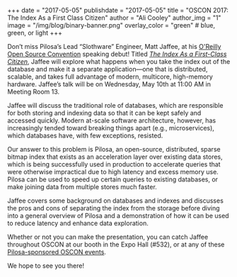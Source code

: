 +++
date = "2017-05-05"
publishdate = "2017-05-05"
title = "OSCON 2017: The Index As a First Class Citizen"
author = "Ali Cooley"
author_img = "1"
image = "/img/blog/binary-banner.png"
overlay_color = "green" # blue, green, or light
+++

Don’t miss Pilosa’s Lead “Slothware” Engineer, Matt Jaffee, at his [O'Reilly Open Source Convention](https://conferences.oreilly.com/oscon/oscon-tx) speaking debut! Titled [_The Index As a First-Class Citizen_](https://conferences.oreilly.com/oscon/oscon-tx/public/schedule/detail/60565), Jaffee will explore what happens when you take the index out of the database and make it a separate application—one that is distributed, scalable, and takes full advantage of modern, multicore, high-memory hardware. Jaffee’s talk will be on Wednesday, May 10th at 11:00 AM in Meeting Room 13.

<!--more-->

Jaffee will discuss the traditional role of databases, which are responsible for both storing and indexing data so that it can be kept safely and accessed quickly. Modern at-scale software architecture, however, has increasingly tended toward breaking things apart (e.g., microservices), which databases have, with few exceptions, resisted.

Our answer to this problem is Pilosa, an open-source, distributed, sparse bitmap index that exists as an acceleration layer over existing data stores, which is being successfully used in production to accelerate queries that were otherwise impractical due to high latency and excess memory use. Pilosa can be used to speed up certain queries to existing databases, or make joining data from multiple stores much faster.

Jaffee covers some background on databases and indexes and discusses the pros and cons of separating the index from the storage before diving into a general overview of Pilosa and a demonstration of how it can be used to reduce latency and enhance data exploration.

Whether or not you can make the presentation, you can catch Jaffee throughout OSCON at our booth in the Expo Hall (#532), or at any of these [Pilosa-sponsored OSCON events](/blog/pilosa-at-oscon-2017/).

We hope to see you there!
